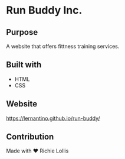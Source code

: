 # Run Buddy Inc.

## Purpose 
A website that offers fittness training services.

## Built with
* HTML
* CSS

## Website 
https://lernantino.github.io/run-buddy/

## Contribution
Made with ❤️ Richie Lollis
